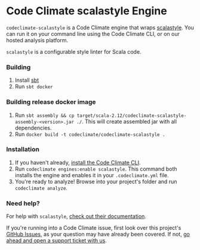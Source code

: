 # Code Climate scalastyle Engine

`codeclimate-scalastyle` is a Code Climate engine that wraps [scalastyle](http://www.scalastyle.org/). You can run it on your command line using the Code Climate CLI, or on our hosted analysis platform.

`scalastyle` is a configurable style linter for Scala code.

### Building
1. Install [sbt](http://www.scala-sbt.org/)
2. Run `sbt docker`


### Building release docker image
1. Run `sbt assembly && cp target/scala-2.12/codeclimate-scalastyle-assembly-<version>.jar ./`.
   This will create assembled jar with all dependencies.
2. Run `docker build -t codeclimate/codeclimate-scalastyle .`    

### Installation

1. If you haven't already, [install the Code Climate CLI](https://github.com/codeclimate/codeclimate).
2. Run `codeclimate engines:enable scalastyle`. This command both installs the engine and enables it in your `.codeclimate.yml` file.
3. You're ready to analyze! Browse into your project's folder and run `codeclimate analyze`.

### Need help?

For help with `scalastyle`, [check out their documentation](http://www.scalastyle.org/).

If you're running into a Code Climate issue, first look over this project's [GitHub Issues](https://github.com/codeclimate-community/codeclimate-scalastyle/issues), as your question may have already been covered. If not, [go ahead and open a support ticket with us](https://codeclimate.com/help).
